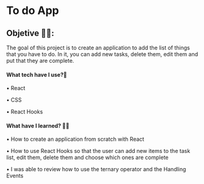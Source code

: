 <h1>To do App</h1>

<h2>Objetive 🙌🏼:</h2>

<p>The goal of this project is to create an application to add the list of things that you have to do. In it, you can add new tasks, delete them, edit them and put that they are complete.</p>

<h4>What tech have I use?🙋</h4>

•	React<br>

•	CSS<br>

•	React Hooks<br>

<h4>What have I learned? 💪🏼 </h4>

•	How to create an application from scratch with React

•	How to use React Hooks so that the user can add new items to the task list, edit them, delete them and choose which ones are complete

•	I was able to review how to use the ternary operator and the Handling Events
